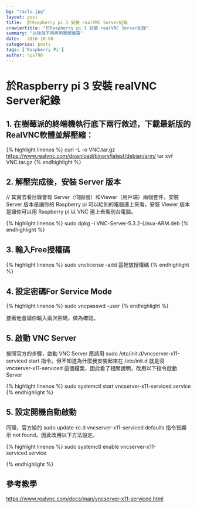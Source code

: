```yaml
---
bg: "rails.jpg"
layout: post
title:  於Raspberry pi 3 安裝 realVNC Server紀錄
crawlertitle: "於Raspberry pi 3 安裝 realVNC Server紀錄"
summary: "以後就不用再用實體螢幕"
date:   2016-10-08
categories: posts
tags: ['Raspberry Pi']
author: nps798
---
```



# 於Raspberry pi 3 安裝 realVNC Server紀錄
  

## 1. 在樹莓派的終端機執行底下兩行敘述，下載最新版的RealVNC軟體並解壓縮： 

{% highlight linenos %}
curl -L -o VNC.tar.gz https://www.realvnc.com/download/binary/latest/debian/arm/ 
tar xvf VNC.tar.gz 
{% endhighlight %}


## 2. 解壓完成後，安裝 Server 版本

// 其實去看目錄會有 Server（伺服器）和Viewer（用戶端）兩個套件，安裝 Server 版本是讓你的 Raspberry pi 可以給別的電腦連上來看，安裝 Viewer 版本是讓你可以用 Raspberry pi 以 VNC 連上去看別台電腦。

{% highlight linenos %}
sudo dpkg -i VNC-Server-5.3.2-Linux-ARM.deb 
{% endhighlight %}


## 3. 輸入Free授權碼

{% highlight linenos %}
sudo vnclicense -add 這裡放授權碼
{% endhighlight %}

## 4. 設定密碼For Service Mode

{% highlight linenos %}
sudo vncpasswd -user
{% endhighlight %}

接著他會請你輸入兩次密碼，做為確認。

## 5. 啟動 VNC Server
 
按照官方的步驟，啟動 VNC Server 應該用 sudo /etc/init.d/vncserver-x11-serviced start 指令。但不知道為什麼我安裝起來在 /etc/init.d 就是沒 vncserver-x11-serviced 這個檔案，因此看了相關說明，改用以下指令啟動 Server

{% highlight linenos %}
sudo systemctl start vncserver-x11-serviced.service
{% endhighlight %}

## 5. 設定開機自動啟動

同理，官方給的 sudo update-rc.d vncserver-x11-serviced defaults 指令皆顯示 not found。因此改用以下方法設定。

{% highlight linenos %}
sudo systemctl enable vncserver-x11-serviced.service

{% endhighlight %}


 
## 參考教學

https://www.realvnc.com/docs/man/vncserver-x11-serviced.html
